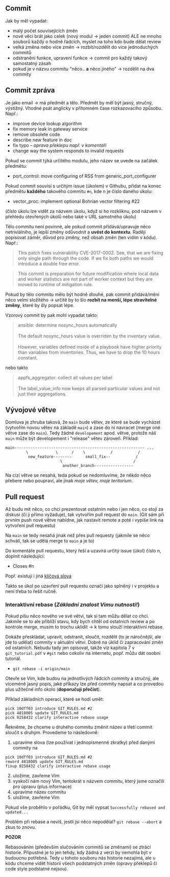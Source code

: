 ## Commit
Jak by měl vypadat:
- malý počet souvisejících změn
- nové věci brát jako celek (nový modul -> jeden commit) ALE ne mnoho souborů každý o hodně řádcích, myslet na toho kdo bude dělat review
- velká změna nebo více změn -> rozbít/rozdělit do více jednoduchých commitů
- odstranění funkce, upravení funkce -> commit pro každý takový samostatný zásah
- pokud je v názvu commitu "něco.. **a** něco jiného" -> rozdělit na dva commity

## Commit zpráva
Je jako email -> má předmět a tělo. Předmět by měl být jasný, stručný, výstižný. Vhodné psát anglicky v přítomném čase rozkazovacího způsobu. Např.:
- improve device lookup algorithm
- fix memory leak in gateway service
- remove obsolete code
- describe new feature in doc
- fix typo – *oprava překlepu např. v komentáři*
- change way the system responds to invalid requests

Pokud se commit týká určitého modulu, jeho název se uvede na začátek předmětu:
- port_control: move configuring of RSS from generic_port_configurer

Pokud commit souvisí s určitým issue (úkolem) v Githubu, přidat na konec předmětu **každého** takového commitu `#n`, kde n je číslo daného úkolu:
- vector_proc: implement optional Bohrian vector filtering #22

(číslo úkolu lze vidět za názvem úkolu, když si ho rozkliknu, pod názvem v přehledu otevřených úkolů nebo také v URL samotného úkolu)

Tělo commitu není povinné, ale pokud commit přidává/upravuje něco netriviálního, je lepší změny odůvodnit a **uvést do kontextu**. Raději popisovat záměr, důvod pro změny, než obsah změn (ten vidím v kódu). Např.:

> This patch fixes vulnerability CVE-2017-0002. See, that we are fixing
only single path through the code. If we fix both paths we would introduce
a double free error.

> This commit is preparation for future modification where local
data and worker statistics are not part of worker context but
they are moved to runtime of mitigation rule.

Pokud by tělo commitu mělo být hodně dlouhé, pak commit přidává/mění něco velmi složitého -> určitě by to šlo **rozbít na menší, lépe stravitelné změny**, které by šly popsat lépe.

Vzorový commit by pak mohl vypadat takto:
> ansible: determine nosync_hours automatically
\
\
> The default nosync_hours value is overriden by the inventary value.
\
\
However, variables defined inside of a playbook have higher priority
than variables from inventories. Thus, we have to drop the 10 hours
constant.

nebo takto
> appfs_aggregator: collect all values per label
\
\
The label_value_info now keeps all parsed particular values and not just
their aggregations.

## Vývojové větve
Domluva je zhruba taková, že `main` bude větev, ze které se bude vycházet (vytvořím novou větev na základě `main`)  a zase do ní navracet (merge oné větve zase do `main`). Tedy žádné `developement` apod. větve, protože náš `main` může být developement i "release" větev zároveň. Příklad:
```
main--------------------------------------------------------- ...
         \            \      /    \           /           /
          new_feature--------      small_fix--           /
                        \                               /
                         another_branch-----------------
```
Na cizí větve se nesahá, teda pokud se nedomluvíme, že někdo něco přebere nebo poupraví, ale jinak *moje větev, moje teritorium*.

## Pull request

Až budu mít něco, co chci prezentovat ostatním nebo i jen něco, co stojí za diskusi (či ji přímo vyžaduje), tak vytvořím pull request do `main`.
(Git sám při prvním push nové větve nabídne, jak nastavit remote a poté i vypíše link na vytvoření pull requestu)

Na `main` se tedy nesahá jinak než přes pull requesty (jakmile se něco schválí, tak se udělá merge to `main` a je to)

Do komentáře pull requestu, který řeší a uzavírá určitý issue (úkol) číslo n, doplnit následující:
- Closes #n

Popř. existují i jiná [klíčová slova](https://docs.github.com/en/issues/tracking-your-work-with-issues/linking-a-pull-request-to-an-issue)

Takto se úkol po uzavření pull requestu označí jako splněný i v projektu a není třeba to řešit ručně.

### Interaktivní rebase (*Základní znalost Vimu nutností!*)

Pokud píšu něco nového ve své větvi, tak si tam můžu dělat co chci. Jakmile se to ale přiblíží stavu, kdy bych chtěl od ostatních review a po kontrole merge, musím to trochu uklidit -> k tomu slouží interaktivní rebase.

Dokáže přeskládat, upravit, odstranit, sloučit, rozdělit (to je náročnější, ale jde to udělat) commity v aktuální větvi. Dobré na úklid či zapracování změn od ostatních. Nebudu tady jen opisovat, takže viz kapitola 7 v `git_tutorial.pdf` v `#git` nebo cokoliv na internetu, popř. můžu dát osobní tutoriál.

- `git rebase -i origin/main`

Otevře se Vim, kde budou na jednotlivých řádcích commity a stručný, ale víceméně jasný popis, jaké příkazy lze před commity napsat a co provedou plus užitečné info okolo (**doporučuji přečíst**).

Příklad základních operací, které se hodí umět:
```
pick 10dff03 introduce GIT_RULES.md #2
pick 4818005 update GIT_RULES.md
pick 0258432 clarify interactive rebase usage
```
Řekněme, že chceme u druhého commitu změnit název a třetí commit sloučit s druhým. Provedeme to následovně:
1. upravíme slova (lze používat i jednopísmenné zkratky) před danými commity na
```
pick 10dff03 introduce GIT_RULES.md #2
reword 4818005 update GIT_RULES.md
fixup 0258432 clarify interactive rebase usage
```
2. uložíme, zavřeme Vim
3. vyskočí nám nový Vim, tentokrát s názvem commitu, který jsme označili pro úpravu (plus informace)
4. upravíme název commitu
5. uložíme, zavřeme Vim

Pokud vše proběhlo v pořádku, Git by měl vypsat `Successfully rebased and updated...`

Problém při rebase a nevíš, jestli jsi něco nepodělal?
`git rebase --abort` a zkus to znovu.

**POZOR**

Rebasováním (především slučováním commitů se změnami) se ztrácí historie. Přípustné je to jen tehdy, kdy žádná z verzí by nemohla být v budoucnu potřebná. Tedy u tohoto souboru nás historie nezajímá, ale u kódu chceme vidět historii všech podstatných změn (opravy překlepů či code style podstatné nejsou).
